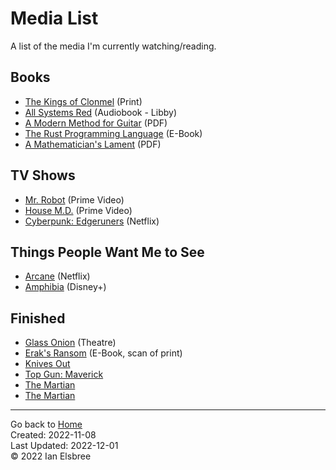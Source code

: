 # Media List

A list of the media I'm currently watching/reading.

## Books

- [The Kings of Clonmel](https://en.wikipedia.org/wiki/The_Kings_of_Clonmel) (Print)
- [All Systems Red](https://libbyapp.com/open/loan/8145208/3783062) (Audiobook - Libby)
- [A Modern Method for Guitar](attachments/A_Modern_Method_for_Guitar_Volume_1.pdf) (PDF)
- [The Rust Programming Language](https://rust-book.cs.brown.edu/ch06-01-defining-an-enum.html) (E-Book)
- [A Mathematician's Lament](attachments/LockhartsLament.pdf) (PDF)

## TV Shows

- [Mr. Robot](https://www.amazon.com/gp/video/detail/B00YBX664Q/ref=atv_dp_season_select_s2) (Prime Video)
- [House M.D.](https://www.amazon.com/gp/video/detail/B00C15T422/ref=atv_hm_hom_1_c_lZOsi7_2_2) (Prime Video)
- [Cyberpunk: Edgeruners](https://www.netflix.com/browse?jbv=81054853) (Netflix)

## Things People Want Me to See

- [Arcane](https://www.netflix.com/search?q=arcane&jbv=81435684) (Netflix)
- [Amphibia](https://www.disneyplus.com/series/amphibia/4jsQ0zDkUTeN) (Disney+)

## Finished

- [Glass Onion](https://en.wikipedia.org/wiki/Glass_Onion%3A_A_Knives_Out_Mystery) (Theatre)
- [Erak's Ransom](https://archive.org/details/eraksransom0000flan/page/288/mode/2up?view=theater) (E-Book, scan of print)
- [Knives Out](https://en.wikipedia.org/wiki/Knives_Out)
- [Top Gun: Maverick](https://en.wikipedia.org/wiki/Top_Gun:_Maverick)
- [The Martian](https://en.wikipedia.org/wiki/The_Martian_(Weir_novel))
- [The Martian](https://en.wikipedia.org/wiki/The_Martian_(film))

---
Go back to [Home]  
Created: 2022-11-08  
Last Updated: 2022-12-01  
© 2022 Ian Elsbree  

[Home]: index "Home Page"

